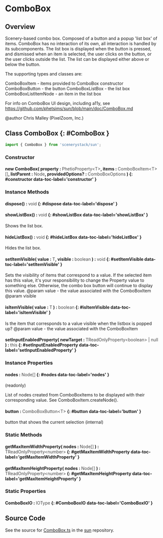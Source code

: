 # ComboBox

## Overview

Scenery-based combo box. Composed of a button and a popup 'list box' of items. ComboBox has no interaction of its
own, all interaction is handled by its subcomponents. The list box is displayed when the button is pressed, and
dismissed when an item is selected, the user clicks on the button, or the user clicks outside the list. The list
can be displayed either above or below the button.

The supporting types and classes are:

ComboBoxItem - items provided to ComboBox constructor
ComboBoxButton - the button
ComboBoxListBox - the list box
ComboBoxListItemNode - an item in the list box

For info on ComboBox UI design, including a11y, see https://github.com/phetsims/sun/blob/main/doc/ComboBox.md

@author Chris Malley (PixelZoom, Inc.)

## Class ComboBox {: #ComboBox }


```js
import { ComboBox } from 'scenerystack/sun';
```
### Constructor

#### new ComboBox( property : <span style="font-weight: 400; opacity: 80%;">PhetioProperty&lt;T&gt;</span>, items : <span style="font-weight: 400; opacity: 80%;">ComboBoxItem&lt;T&gt;[]</span>, listParent : <span style="font-weight: 400; opacity: 80%;">Node</span>, providedOptions? : <span style="font-weight: 400; opacity: 80%;">ComboBoxOptions</span> ) {: #constructor data-toc-label='constructor' }

### Instance Methods

#### dispose() : <span style="font-weight: 400; opacity: 80%;">void</span> {: #dispose data-toc-label='dispose' }

#### showListBox() : <span style="font-weight: 400; opacity: 80%;">void</span> {: #showListBox data-toc-label='showListBox' }

Shows the list box.

#### hideListBox() : <span style="font-weight: 400; opacity: 80%;">void</span> {: #hideListBox data-toc-label='hideListBox' }

Hides the list box.

#### setItemVisible( value : <span style="font-weight: 400; opacity: 80%;">T</span>, visible : <span style="font-weight: 400; opacity: 80%;">boolean</span> ) : <span style="font-weight: 400; opacity: 80%;">void</span> {: #setItemVisible data-toc-label='setItemVisible' }

Sets the visibility of items that correspond to a value. If the selected item has this value, it's your
responsibility to change the Property value to something else. Otherwise, the combo box button will continue
to display this value.
@param value - the value associated with the ComboBoxItem
@param visible

#### isItemVisible( value : <span style="font-weight: 400; opacity: 80%;">T</span> ) : <span style="font-weight: 400; opacity: 80%;">boolean</span> {: #isItemVisible data-toc-label='isItemVisible' }

Is the item that corresponds to a value visible when the listbox is popped up?
@param value - the value associated with the ComboBoxItem

#### setInputEnabledProperty( newTarget : <span style="font-weight: 400; opacity: 80%;">TReadOnlyProperty&lt;boolean&gt; | null</span> ) : <span style="font-weight: 400; opacity: 80%;">this</span> {: #setInputEnabledProperty data-toc-label='setInputEnabledProperty' }

### Instance Properties

#### nodes : <span style="font-weight: 400; opacity: 80%;">Node[]</span> {: #nodes data-toc-label='nodes' }

(readonly)

List of nodes created from ComboBoxItems to be displayed with their corresponding value. See ComboBoxItem.createNode().

#### button : <span style="font-weight: 400; opacity: 80%;">ComboBoxButton&lt;T&gt;</span> {: #button data-toc-label='button' }

button that shows the current selection (internal)

### Static Methods

#### getMaxItemWidthProperty( nodes : <span style="font-weight: 400; opacity: 80%;">Node[]</span> ) : <span style="font-weight: 400; opacity: 80%;">TReadOnlyProperty&lt;number&gt;</span> {: #getMaxItemWidthProperty data-toc-label='getMaxItemWidthProperty' }

#### getMaxItemHeightProperty( nodes : <span style="font-weight: 400; opacity: 80%;">Node[]</span> ) : <span style="font-weight: 400; opacity: 80%;">TReadOnlyProperty&lt;number&gt;</span> {: #getMaxItemHeightProperty data-toc-label='getMaxItemHeightProperty' }

### Static Properties

#### ComboBoxIO : <span style="font-weight: 400; opacity: 80%;">IOType</span> {: #ComboBoxIO data-toc-label='ComboBoxIO' }



## Source Code

See the source for [ComboBox.ts](https://github.com/phetsims/sun/blob/main/js/ComboBox.ts) in the [sun](https://github.com/phetsims/sun) repository.
